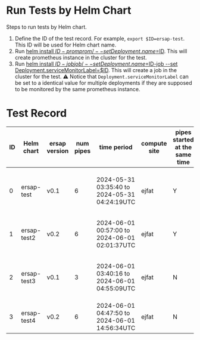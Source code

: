 # Run Tests by Helm Chart
Steps to run tests by Helm chart.
1. Define the ID of the test record. For example, `export $ID=ersap-test`. This ID will be used for Helm chart name.
2. Run [helm install $ID-prom prom/ --set Deployment.name=$ID](main/job/prom). This will create prometheus instance in the cluster for the test.
3. Run [helm install $ID-job job/ --set Deployment.name=$ID-job --set Deployment.serviceMonitorLabel=$ID](main/job). This will create a job in the cluster for the test. ⚠️ Notice that `Deployment.serviceMonitorLabel` can be set to a identical value for multiple deployments if they are supposed to be monitored by the same prometheus instance.


# Test Record

| ID | Helm chart | ersap version | num pipes | time period                                | compute site | pipes started at the same time | test goal | result                        |
|----|------------|---------------|-----------|-------------------------------------------|--------------|--------------------------------|------------|-------------------------------|
| 0  | ersap-test | v0.1          | 6         | 2024-05-31 03:35:40 to 2024-05-31 04:24:19UTC | ejfat        | Y                              | init  | only one pipe survives after 15 mins |
| 1  | ersap-test2 | v0.2         | 6         | 2024-06-01 00:57:00 to 2024-06-01 02:01:37UTC | ejfat        | Y                              | check if all pipes will survive after 15 mins. | no |
| 2  | ersap-test3 | v0.1         | 3         | 2024-06-01 03:40:16 to 2024-06-01 04:55:09UTC | ejfat        | N                              | intermittent start of pipes, checking if pipes will survive. | one pipe survives at a time |
| 3  | ersap-test4 | v0.2         | 6         | 2024-06-01 04:47:50 to 2024-06-01 14:56:34UTC | ejfat        | N                              | using v0.2 for the test ID-2. | same result as ID-2. |